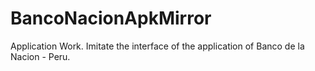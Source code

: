 # BancoNacionApkMirror
Application Work. Imitate the interface of the application of Banco de la Nacion - Peru.
